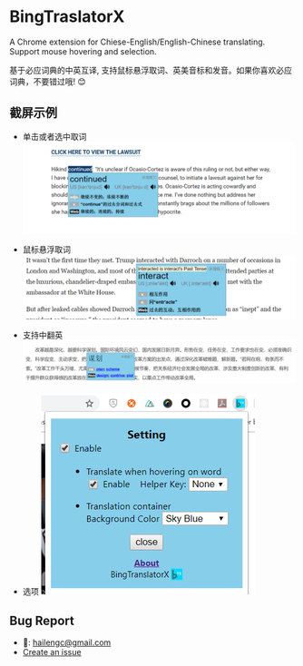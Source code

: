 # BingTraslatorX

A Chrome extension for Chiese-English/English-Chinese translating. Support mouse hovering and selection.

基于必应词典的中英互译, 支持鼠标悬浮取词、英美音标和发音。如果你喜欢必应词典，不要错过哦! 😊

## 截屏示例

- 单击或者选中取词
    ![select](images/ss/select.png)


- 鼠标悬浮取词
    ![hover](images/ss/hover.png)


- 支持中翻英
    ![c2e](images/ss/c2e.png)


- 选项
    ![setting](images/ss/setting.png)


## Bug Report
- 📧: hailengc@gmail.com
- [Create an issue](https://github.com/hailengc/BingTranslatorX/issues)








